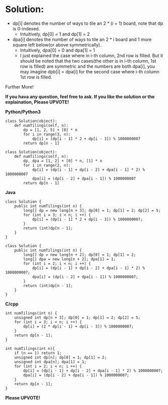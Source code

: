 # Solution:
* dp[i] denotes the number of ways to tile an 2 * (i + 1) board, note that dp is 0-indexed.
	* Intuitively, dp[0] = 1 and dp[1] = 2
* dpa[i] denotes the number of ways to tile an 2 * i board and 1 more square left below(or above symmetrically).
	* Intuitively, dpa[0] = 0 and dpa[1] = 1
	* I just explained the case where in i-th column, 2nd row is filled. But it should be noted that the two cases(the other is in i-th column, 1st row is filled) are symmetric and the numbers are both dpa[i], you may imagine dpb[i] = dpa[i] for the second case where i-th column 1st row is filled.



Further More!




**If you hava any question, feel free to ask. If you like the solution or the explaination, Please UPVOTE!**

**Python/Python3**
```
class Solution(object):
    def numTilings(self, n):
        dp = [1, 2, 5] + [0] * n
        for i in range(3, n):
            dp[i] = (dp[i - 1] * 2 + dp[i - 3]) % 1000000007
        return dp[n - 1]
```
```
class Solution(object):
    def numTilings(self, n):
        dp, dpa = [1, 2] + [0] * n, [1] * n
        for i in range(2, n):
            dp[i] = (dp[i - 1] + dp[i - 2] + dpa[i - 1] * 2) % 1000000007
            dpa[i] = (dp[i - 2] + dpa[i - 1]) % 1000000007
        return dp[n - 1]
```
**Java**
```
class Solution {
    public int numTilings(int n) {
        long[] dp = new long[n + 3]; dp[0] = 1; dp[1] = 2; dp[2] = 5;
        for (int i = 3; i < n; i ++) {
            dp[i] = (dp[i - 1] * 2 + dp[i - 3]) % 1000000007;
        }
        return (int)dp[n - 1];
    }
}
```
```
class Solution {
    public int numTilings(int n) {
        long[] dp = new long[n + 2]; dp[0] = 1; dp[1] = 2;
        long[] dpa = new long[n + 2]; dpa[1] = 1;
        for (int i = 2; i < n; i ++) {
            dp[i] = (dp[i - 1] + dp[i - 2] + dpa[i - 1] * 2) % 1000000007;
            dpa[i] = (dp[i - 2] + dpa[i - 1]) % 1000000007;
        }
        return (int)dp[n - 1];
    }
}
```
**C/cpp**
```
int numTilings(int n) {
    unsigned int dp[n + 3]; dp[0] = 1; dp[1] = 2; dp[2] = 5;
    for (int i = 3; i < n; i ++) {
        dp[i] = (2 * dp[i - 1] + dp[i - 3]) % 1000000007;
    }
    return dp[n - 1];
}
```
```
int numTilings(int n){
    if (n == 1) return 1;
    unsigned int dp[n]; dp[0] = 1; dp[1] = 2;
    unsigned int dpa[n]; dpa[1] = 1;
    for (int i = 2; i < n; i ++) {
        dp[i] = (dp[i - 1] + dp[i - 2] + dpa[i - 1] * 2) % 1000000007;
        dpa[i] = (dp[i - 2] + dpa[i - 1]) % 1000000007;
    }
    return dp[n - 1];
}
```

**Please UPVOTE!**